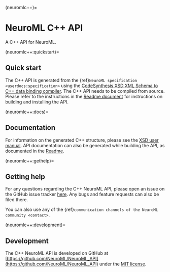 (neuromlc++)=
# NeuroML C++ API

A C++ API for NeuroML.

(neuromlc++:quickstart)=
## Quick start

The C++ API is generated from the {ref}`NeuroML specification <userdocs:specification>` using the [CodeSynthesis XSD XML Schema to C++ data binding compiler](https://www.codesynthesis.com/products/xsd/).
The C++ API needs to be compiled from source.
Please refer to the instructions in the [Readme document](https://github.com/NeuroML/NeuroML_API/blob/master/README.md) for instructions on building and installing the API.

(neuromlc++:docs)=
## Documentation

For information on the generated C++ structure, please see the [XSD user manual](http://www.codesynthesis.com/projects/xsd/documentation/cxx/tree/manual/).
API documentation can also be generated while building the API, as documented in the [Readme](https://github.com/NeuroML/NeuroML_API/blob/master/README.md).


(neuromlc++:gethelp)=
## Getting help

For any questions regarding the C++ NeuroML API, please open an issue on the GitHub issue tracker [here](https://github.com/NeuroML/NeuroML_API/issues).
Any bugs and feature requests can also be filed there.

You can also use any of the {ref}`communication channels of the NeuroML community <contact>`.

(neuromlc++:development)=
## Development

The C++ NeuroML API is developed on GitHub at [https://github.com/NeuroML/NeuroML_API](https://github.com/NeuroML/NeuroML_API) under the [MIT license](https://github.com/NeuroML/NeuroML_API/blob/master/License.txt).
